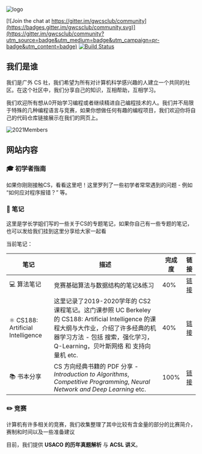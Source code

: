 ![logo](http://markdown-img-1304853431.cosgz.myqcloud.com/20210608234649.png)

[![Join the chat at https://gitter.im/gwcsclub/community](https://badges.gitter.im/gwcsclub/community.svg)](https://gitter.im/gwcsclub/community?utm_source=badge&utm_medium=badge&utm_campaign=pr-badge&utm_content=badge) [![Build Status](https://img.shields.io/endpoint.svg?url=https%3A%2F%2Factions-badge.atrox.dev%2FMarkChenYutian%2Fgwcsclub%2Fbadge%3Fref%3Dmain&style=flat)](https://actions-badge.atrox.dev/MarkChenYutian/gwcsclub/goto?ref=main) 


## 我们是谁

我们是广外 CS 社，我们希望为所有对计算机科学感兴趣的人建立一个共同的社区。在这个社区中，我们分享自己的知识，互相帮助，互相学习。

我们欢迎所有想从0开始学习编程或者继续精进自己编程技术的人。我们并不局限于特殊的几种编程语言与竞赛，如果你想做任何有趣的编程项目，我们欢迎你将自己的代码仓库链接展示在我们的网页上。



![2021Members](http://markdown-img-1304853431.cosgz.myqcloud.com/20210608232801.png)



## 网站内容

### :mortar_board: 初学者指南

如果你刚刚接触CS，看看这里吧！这里罗列了一些初学者常常遇到的问题 - 例如 “如何应对程序报错？” 等。

### :book: 笔记

这里是学长学姐们写的一些关于CS的专题笔记，如果你自己有一些专题的笔记，也可以发给我们挂到这里分享给大家一起看

当前笔记：

| 笔记                                         | 描述                                                         | 完成度 |                             链接                             |
| -------------------------------------------- | ------------------------------------------------------------ | ------ | :----------------------------------------------------------: |
| :computer: 算法笔记                          | 竞赛基础算法与数据结构的笔记&练习                            | 40%    | <a class="tag" href="http://gwcs.xyz/secondary-pages/2021/03/04/notes.html">链接</a> |
| :atom_symbol: CS188: Artificial Intelligence | 这里记录了2019-2020学年的 CS2 课程笔记。这门课参照 UC Berkeley 的 CS188: Artificial Intelligence 的课程大纲与大作业，介绍了许多经典的机器学习方法 - 包括 搜索，强化学习，Q-Learning，贝叶斯网络 和 支持向量机 etc. | 40%    | <a class="tag" href="http://gwcs.xyz/2021/02/24/CS188-Home.html">链接</a> |
| :books: 书本分享                             | CS 方向经典书籍的 PDF 分享 - *Introduction to Algorithms*, *Competitive Programming*, *Neural Network and Deep Learning* etc. | 100%   |  <a class="tag" href="http://gwcs.xyz/2021/04/15/book-sharing.html">链接</a>|

### :pencil2: 竞赛

计算机有许多相关的竞赛，我们收集整理了其中比较有含金量的部分的比赛简介，赛制和时间以及一些准备建议

目前，我们提供 **USACO 的历年真题解析** 与 **ACSL 讲义**。


